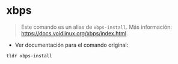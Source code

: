 # xbps

> Este comando es un alias de `xbps-install`.
> Más información: <https://docs.voidlinux.org/xbps/index.html>.

- Ver documentación para el comando original:

`tldr xbps-install`
